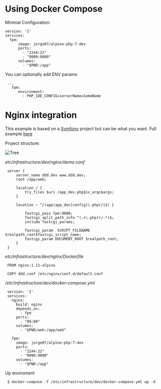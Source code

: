 # Using Docker Compose

Minimal Configuration:

    version: '2'
    services:
      fpm:
          image: jorge07/alpine-php:7-dev
          ports:
            - "2244:22"
            - "9000:9000"
          volumes:
            - "$PWD:/app"
          
You can optionally add ENV params:

     ...
       fpm:
          environment:
            - PHP_IDE_CONFIG=serverName=SomeName

# Nginx integration

This example is based on a [Symfony](http://symfony.com/) project but can be what you want. Full example [here](https://github.com/jorge07/ddd-playground)

Project structure:

![Tree](https://raw.githubusercontent.com/jorge07/alpine-php/master/doc/images/folder-structure.png)

*etc/infrastructure/dev/nginx/demo.conf*

     server {
         server_name ddd.dev www.ddd.dev;
         root /app/web;

         location / {
             try_files $uri /app_dev.php$is_args$args;
         }
         
         location ~ ^/(app|app_dev|config)\.php(/|$) {
             
             fastcgi_pass fpm:9000;
             fastcgi_split_path_info ^(.+\.php)(/.*)$;
             include fastcgi_params;
             
             fastcgi_param  SCRIPT_FILENAME  $realpath_root$fastcgi_script_name;
             fastcgi_param DOCUMENT_ROOT $realpath_root;
         }
     }
     
*etc/infrastructure/dev/nginx/Dockerfile*

     FROM nginx:1.11-alpine

     COPY ddd.conf /etc/nginx/conf.d/default.conf

*/etc/infrastructure/dev/docker-compose.yml*

     version: '2'
     services:
       nginx:
         build: nginx
         depends_on:
           - fpm
         ports:
           - "80:80"
         volumes:
           - "$PWD/web:/app/web"

       fpm:
         image: jorge07/alpine-php:7-dev
         ports:
           - "2244:22"
           - "9000:9000"
         volumes:
           - "$PWD:/app"

Up enviroment

     $ docker-compose -f /etc/infrastructure/dev/docker-compose.yml up -d
     
